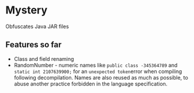 # Mystery
Obfuscates Java JAR files

## Features so far
* Class and field renaming
 * RandomNumber - numeric names like ``public class -345364789`` and ``static int 2107639900;`` for an ``unexpected token``error when compiling following decompilation. Names are also reused as much as possible, to abuse another practice forbidden in the language specification.
